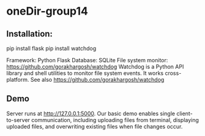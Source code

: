 oneDir-group14
==============

Installation:
--------
pip install flask
pip install watchdog

Framework: Python Flask
Database: SQLite
File system monitor: https://github.com/gorakhargosh/watchdog Watchdog is a Python API library and shell utilities
to monitor file system events. It works cross-platform. See also https://github.com/gorakhargosh/watchdog

Demo
--------
Server runs at http://127.0.0.1:5000.
Our basic demo enables single client-to-server communication, including uploading files from terminal,
displaying uploaded files, and overwriting existing files when file changes occur.
